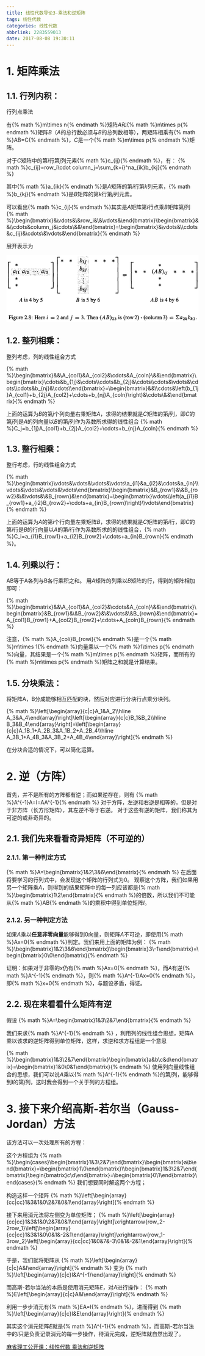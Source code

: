 ```yaml
---
title: 线性代数导论3-乘法和逆矩阵
tags: 线性代数
categories: 线性代数
abbrlink: 2283559013
date: 2017-08-08 19:30:11
---
```


<!-- toc -->
<!-- more -->

# 1. 矩阵乘法

## 1.1. 行列内积：

行列点乘法

有{% math %}m\times n{% endmath %}矩阵$A$和{% math %}n\times p{% endmath %}矩阵$B$（$A$的总行数必须与$B$的总列数相等），两矩阵相乘有{% math %}AB=C{% endmath %}，$C$是一个{% math %}m\times p{% endmath %}矩阵。

对于$C$矩阵中的第$i$行第$j$列元素{% math %}c_{ij}{% endmath %}，有：
    {% math %}c_{ij}=row_i\cdot column_j=\sum_{k=i}^na_{ik}b_{kj}{% endmath %}

其中{% math %}a_{ik}{% endmath %}是$A$矩阵的第$i$行第$k$列元素，{% math %}b_{kj}{% endmath %}是$B$矩阵的第$k$行第$j$列元素。

可以看出{% math %}c_{ij}{% endmath %}其实是$A$矩阵第$i$行点乘$B$矩阵第$j$列 
{% math %}\begin{bmatrix}&\vdots&\\&row_i&\\&\vdots&\end{bmatrix}\begin{bmatrix}&&\\\cdots&column_j&\cdots\\&&\end{bmatrix}=\begin{bmatrix}&\vdots&\\\cdots&c_{ij}&\cdots\\&\vdots&\end{bmatrix}{% endmath %}

展开表示为

![](2283559013_mul.png)

## 1.2. 整列相乘：

整列考虑，列的线性组合方式

{% math %}\begin{bmatrix}&&\\A_{col1}&A_{col2}&\cdots&A_{coln}\\&&\end{bmatrix}\begin{bmatrix}\cdots&b_{1j}&\cdots\\\cdots&b_{2j}&\cdots\\\cdots&\vdots&\cdots\\\cdots&b_{nj}&\cdots\\\end{bmatrix}=\begin{bmatrix}&&\\\cdots&\left(b_{1j}A_{col1}+b_{2j}A_{col2}+\cdots+b_{nj}A_{coln}\right)&\cdots\\&&\end{bmatrix}{% endmath %}

上面的运算为$B$的第$j$个列向量右乘矩阵$A$，求得的结果就是$C$矩阵的第$j$列，即$C$的第$j$列是$A$的列向量以$B$的第$j$列作为系数所求得的线性组合
{% math %}C_j=b_{1j}A_{col1}+b_{2j}A_{col2}+\cdots+b_{nj}A_{coln}{% endmath %}

## 1.3. 整行相乘：

整行考虑，行的线性组合方式

{% math %}\begin{bmatrix}\vdots&\vdots&\vdots&\vdots\\a_{i1}&a_{i2}&\cdots&a_{in}\\\vdots&\vdots&\vdots&\vdots\end{bmatrix}\begin{bmatrix}&B_{row1}&\\&B_{row2}&\\&\vdots&\\&B_{rown}&\end{bmatrix}=\begin{bmatrix}\vdots\\\left(a_{i1}B_{row1}+a_{i2}B_{row2}+\cdots+a_{in}B_{rown}\right)\\\vdots\end{bmatrix}{% endmath %}

上面的运算为$A$的第$i$个行向量左乘矩阵$B$，求得的结果就是$C$矩阵的第$i$行，即$C$的第$i$行是$B$的行向量以$A$的第$i$行作为系数所求的的线性组合，{% math %}C_i=a_{i1}B_{row1}+a_{i2}B_{row2}+\cdots+a_{in}B_{rown}{% endmath %}。

## 1.4. 列乘以行：

AB等于A各列与B各行乘积之和。
用$A$矩阵的列乘以$B$矩阵的行，得到的矩阵相加即可：

{% math %}\begin{bmatrix}&&\\A_{col1}&A_{col2}&\cdots&A_{coln}\\&&\end{bmatrix}\begin{bmatrix}&B_{row1}&\\&B_{row2}&\\&\vdots&\\&B_{rown}&\end{bmatrix}=A_{col1}B_{row1}+A_{col2}B_{row2}+\cdots+A_{coln}B_{rown}{% endmath %}

注意，{% math %}A_{coli}B_{rowi}{% endmath %}是一个{% math %}m\times 1{% endmath %}向量乘以一个{% math %}1\times p{% endmath %}向量，其结果是一个{% math %}m\times p{% endmath %}矩阵，而所有的{% math %}m\times p{% endmath %}矩阵之和就是计算结果。

## 1.5. 分块乘法：

将矩阵A，B分成能够相互匹配的块，然后对应进行分块行点乘分块列。

{% math %}\left[\begin{array}{c|c}A_1&A_2\\\hline A_3&A_4\end{array}\right]\left[\begin{array}{c|c}B_1&B_2\\\hline B_3&B_4\end{array}\right]=\left[\begin{array}{c|c}A_1B_1+A_2B_3&A_1B_2+A_2B_4\\\hline A_3B_1+A_4B_3&A_3B_2+A_4B_4\end{array}\right]{% endmath %}

在分块合适的情况下，可以简化运算。

# 2. 逆（方阵）

首先，并不是所有的方阵都有逆；而如果逆存在，则有
{% math %}A^{-1}A=I=AA^{-1}{% endmath %}
对于方阵，左逆和右逆是相等的，但是对于非方阵（长方形矩阵），其左逆不等于右逆。
对于这些有逆的矩阵，我们称其为可逆的或非奇异的。

## 2.1. 我们先来看看奇异矩阵（不可逆的）

### 2.1.1. 第一种判定方式

{% math %}A=\begin{bmatrix}1&2\\3&6\end{bmatrix}{% endmath %}
在后面将要学习的行列式中，会发现这个矩阵的行列式为$0$。
观察这个方阵，我们如果用另一个矩阵乘$A$，则得到的结果矩阵中的每一列应该都是{% math %}\begin{bmatrix}1\\2\end{bmatrix}{% endmath %}的倍数，所以我们不可能从{% math %}AB{% endmath %}的乘积中得到单位矩阵$I$。

### 2.1.2. 另一种判定方法

如果$A$乘以**任意非零向量**能够得到$0$向量，则矩阵$A$不可逆，即使用{% math %}Ax=0{% endmath %}判定。我们来用上面的矩阵为例：
{% math %}\begin{bmatrix}1&2\\3&6\end{bmatrix}\begin{bmatrix}3\\-1\end{bmatrix}=\begin{bmatrix}0\\0\end{bmatrix}{% endmath %}

证明：如果对于非零的$x$仍有{% math %}Ax=0{% endmath %}，而$A$有逆{% math %}A^{-1}{% endmath %}，则{% math %}A^{-1}Ax=0{% endmath %}，即{% math %}x=0{% endmath %}，与题设矛盾，得证。

## 2.2. 现在来看看什么矩阵有逆

假设
{% math %}A=\begin{bmatrix}1&3\\2&7\end{bmatrix}{% endmath %}

我们来求{% math %}A^{-1}{% endmath %} ，利用列的线性组合思想，矩阵A乘以该求的逆矩阵得到单位矩阵，这样，求逆和求方程组是一个意思

{% math %}\begin{bmatrix}1&3\\2&7\end{bmatrix}\begin{bmatrix}a&b\\c&d\end{bmatrix}=\begin{bmatrix}1&0\\0&1\end{bmatrix}{% endmath %}
使用列向量线性组合的思想，我们可以说$A$乘以{% math %}A^{-1}{% endmath %}的第$j$列，能够得到$I$的第$j$列，这时我会得到一个关于列的方程组。

# 3. 接下来介绍高斯-若尔当（Gauss-Jordan）方法

该方法可以一次处理所有的方程：

这个方程组为
{% math %}\begin{cases}\begin{bmatrix}1&3\\2&7\end{bmatrix}\begin{bmatrix}a\\b\end{bmatrix}=\begin{bmatrix}1\\0\end{bmatrix}\\\begin{bmatrix}1&3\\2&7\end{bmatrix}\begin{bmatrix}c\\d\end{bmatrix}=\begin{bmatrix}0\\1\end{bmatrix}\end{cases}{% endmath %}
我们想要同时解这两个方程；

构造这样一个矩阵
{% math %}\left[\begin{array}{cc|cc}1&3&1&0\\2&7&0&1\end{array}\right]{% endmath %}

接下来用消元法将左侧变为单位矩阵；
{% math %}\left[\begin{array}{cc|cc}1&3&1&0\\2&7&0&1\end{array}\right]\xrightarrow{row_2-2row_1}\left[\begin{array}{cc|cc}1&3&1&0\\0&1&-2&1\end{array}\right]\xrightarrow{row_1-3row_2}\left[\begin{array}{cc|cc}1&0&7&-3\\0&1&-2&1\end{array}\right]{% endmath %}

于是，我们就将矩阵从
{% math %}\left[\begin{array}{c|c}A&I\end{array}\right]{% endmath %}
变为
{% math %}\left[\begin{array}{c|c}I&A^{-1}\end{array}\right]{% endmath %}

而高斯-若尔当法的本质是使用消元矩阵$E$，对$A$进行操作：
{% math %}E\left[\begin{array}{c|c}A&I\end{array}\right]{% endmath %}

利用一步步消元有{% math %}EA=I{% endmath %}，进而得到
{% math %}\left[\begin{array}{c|c}I&E\end{array}\right]{% endmath %}

其实这个消元矩阵$E$就是{% math %}A^{-1}{% endmath %}，而高斯-若尔当法中的$I$只是负责记录消元的每一步操作，待消元完成，逆矩阵就自然出现了。


[麻省理工公开课：线性代数  乘法和逆矩阵](http://open.163.com/movie/2010/11/H/O/M6V0BQC4M_M6V29FCHO.html)